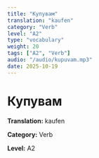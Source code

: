 ```yaml
---
title: "Купувам"
translation: "kaufen"
category: "Verb"
level: "A2"
type: "vocabulary"
weight: 20
tags: ["A2", "Verb"]
audio: "/audio/kupuvam.mp3"
date: 2025-10-19
---
```


# Купувам

**Translation:** kaufen

**Category:** Verb

**Level:** A2

